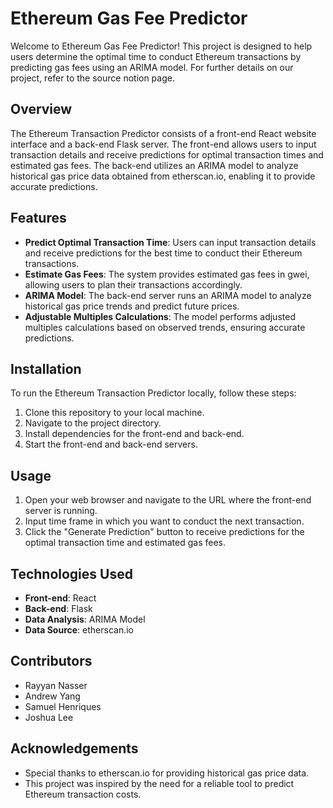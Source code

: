 # Ethereum Gas Fee Predictor

Welcome to Ethereum Gas Fee Predictor! This project is designed to help users determine the optimal time to conduct Ethereum transactions by predicting gas fees using an ARIMA model. For further details on our project, refer to the source notion page.

## Overview

The Ethereum Transaction Predictor consists of a front-end React website interface and a back-end Flask server. The front-end allows users to input transaction details and receive predictions for optimal transaction times and estimated gas fees. The back-end utilizes an ARIMA model to analyze historical gas price data obtained from etherscan.io, enabling it to provide accurate predictions.

## Features

- **Predict Optimal Transaction Time**: Users can input transaction details and receive predictions for the best time to conduct their Ethereum transactions.
- **Estimate Gas Fees**: The system provides estimated gas fees in gwei, allowing users to plan their transactions accordingly.
- **ARIMA Model**: The back-end server runs an ARIMA model to analyze historical gas price trends and predict future prices.
- **Adjustable Multiples Calculations**: The model performs adjusted multiples calculations based on observed trends, ensuring accurate predictions.

## Installation

To run the Ethereum Transaction Predictor locally, follow these steps:

1. Clone this repository to your local machine.
2. Navigate to the project directory.
3. Install dependencies for the front-end and back-end.
4. Start the front-end and back-end servers.

## Usage

1. Open your web browser and navigate to the URL where the front-end server is running.
2. Input time frame in which you want to conduct the next transaction.
3. Click the "Generate Prediction" button to receive predictions for the optimal transaction time and estimated gas fees.

## Technologies Used

- **Front-end**: React
- **Back-end**: Flask
- **Data Analysis**: ARIMA Model
- **Data Source**: etherscan.io

## Contributors

- Rayyan Nasser 
- Andrew Yang 
- Samuel Henriques 
- Joshua Lee 

## Acknowledgements

- Special thanks to etherscan.io for providing historical gas price data.
- This project was inspired by the need for a reliable tool to predict Ethereum transaction costs.
